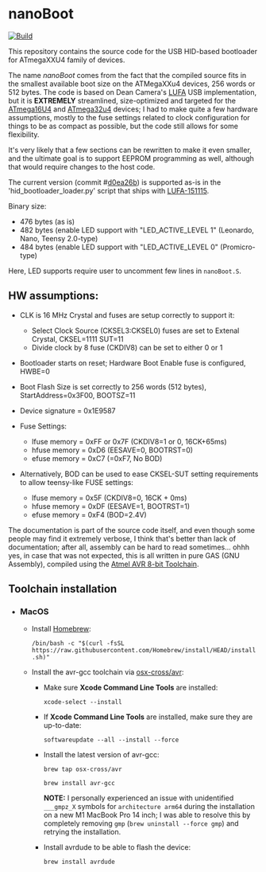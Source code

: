 # nanoBoot

[![Build](https://github.com/volium/nanoBoot/actions/workflows/build.yml/badge.svg?branch=main)](https://github.com/volium/nanoBoot/actions/workflows/build.yml)

This repository contains the source code for the USB HID-based bootloader for ATmegaXXU4 family of devices.

The name *nanoBoot* comes from the fact that the compiled source fits in the smallest available boot size on the ATMegaXXu4 devices, 256 words or 512 bytes. The code is based on Dean Camera's [LUFA](https://github.com/abcminiuser/lufa) USB implementation, but it is **EXTREMELY** streamlined, size-optimized and targeted for the [ATmega16U4](http://www.atmel.com/devices/atmega16u4.aspx) and [ATmega32u4](http://www.atmel.com/devices/atmega32u4.aspx) devices; I had to make quite a few hardware assumptions, mostly to the fuse settings related to clock configuration for things to be as compact as possible, but the code still allows for some flexibility.

It's very likely that a few sections can be rewritten to make it even smaller, and the ultimate goal is to support EEPROM programming as well, although that would require changes to the host code.

The current version (commit #[d0ea26b](https://github.com/volium/nanoBoot/commit/d0ea26bb01e764340dc8ad7b473ad98cefdb52eb)) is supported as-is in the 'hid_bootloader_loader.py' script that ships with [LUFA-151115](https://github.com/abcminiuser/lufa/releases/tag/LUFA-151115).

Binary size:
* 476 bytes (as is)
* 482 bytes (enable LED support with "LED_ACTIVE_LEVEL  1" (Leonardo, Nano, Teensy 2.0-type)
* 484 bytes (enable LED support with "LED_ACTIVE_LEVEL  0" (Promicro-type)

Here, LED supports require user to uncomment few lines in `nanoBoot.S`.

## HW assumptions:

* CLK is 16 MHz Crystal and fuses are setup correctly to support it:
    * Select Clock Source (CKSEL3:CKSEL0) fuses are set to Extenal Crystal, CKSEL=1111 SUT=11
    * Divide clock by 8 fuse (CKDIV8) can be set to either 0 or 1
* Bootloader starts on reset; Hardware Boot Enable fuse is configured, HWBE=0
* Boot Flash Size is set correctly to 256 words (512 bytes), StartAddress=0x3F00, BOOTSZ=11
* Device signature = 0x1E9587

* Fuse Settings:
    * lfuse memory = 0xFF or 0x7F (CKDIV8=1 or 0, 16CK+65ms)
    * hfuse memory = 0xD6 (EESAVE=0, BOOTRST=0)
    * efuse memory = 0xC7 (=0xF7, No BOD)

* Alternatively, BOD can be used to ease CKSEL-SUT setting requirements to
  allow teensy-like FUSE settings:
    * lfuse memory = 0x5F (CKDIV8=0, 16CK + 0ms)
    * hfuse memory = 0xDF (EESAVE=1, BOOTRST=1)
    * efuse memory = 0xF4 (BOD=2.4V)

The documentation is part of the source code itself, and even though some people may find it extremely verbose, I think that's better than lack of documentation; after all, assembly can be hard to read sometimes... ohhh yes, in case that was not expected, this is all written in pure GAS (GNU Assembly), compiled using the [Atmel AVR 8-bit Toolchain](http://www.atmel.com/tools/atmelavrtoolchainforwindows.aspx).

## Toolchain installation

 - ### MacOS
    - Install [Homebrew](https://brew.sh/):

        `/bin/bash -c "$(curl -fsSL https://raw.githubusercontent.com/Homebrew/install/HEAD/install.sh)"`
    
    - Install the avr-gcc toolchain via [osx-cross/avr](https://github.com/osx-cross/homebrew-avr):
        
        - Make sure **Xcode Command Line Tools** are installed:
        
            `xcode-select --install`
        
        - If **Xcode Command Line Tools** are installed, make sure they are up-to-date:
            
            `softwareupdate --all --install --force `
        
        - Install the latest version of avr-gcc:
            
            `brew tap osx-cross/avr`
            
            `brew install avr-gcc`
        
            **NOTE:** I personally experienced an issue with unidentified `___gmpz_X` symbols for `architecture arm64` during the installation on a new M1 MacBook Pro 14 inch; I was able to resolve this by completely removing `gmp` (`brew uninstall --force gmp`) and retrying the installation.

        - Install avrdude to be able to flash the device:
            
            `brew install avrdude`
